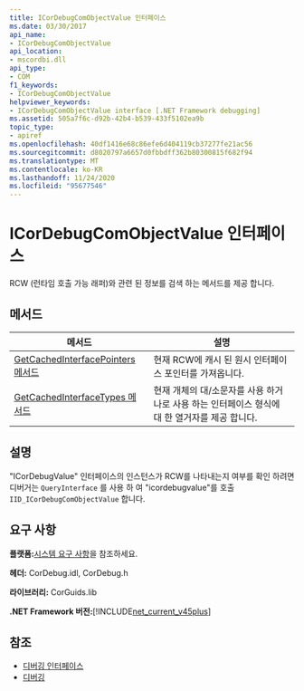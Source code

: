```yaml
---
title: ICorDebugComObjectValue 인터페이스
ms.date: 03/30/2017
api_name:
- ICorDebugComObjectValue
api_location:
- mscordbi.dll
api_type:
- COM
f1_keywords:
- ICorDebugComObjectValue
helpviewer_keywords:
- ICorDebugComObjectValue interface [.NET Framework debugging]
ms.assetid: 505a7f6c-d92b-42b4-b539-433f5102ea9b
topic_type:
- apiref
ms.openlocfilehash: 40df1416e68c86efe6d404119cb37277fe21ac56
ms.sourcegitcommit: d8020797a6657d0fbbdff362b80300815f682f94
ms.translationtype: MT
ms.contentlocale: ko-KR
ms.lasthandoff: 11/24/2020
ms.locfileid: "95677546"
---
```

# <a name="icordebugcomobjectvalue-interface"></a>ICorDebugComObjectValue 인터페이스

RCW (런타임 호출 가능 래퍼)와 관련 된 정보를 검색 하는 메서드를 제공 합니다.  
  
## <a name="methods"></a>메서드  
  
|메서드|설명|  
|------------|-----------------|  
|[GetCachedInterfacePointers 메서드](icordebugcomobjectvalue-getcachedinterfacepointers-method.md)|현재 RCW에 캐시 된 원시 인터페이스 포인터를 가져옵니다.|  
|[GetCachedInterfaceTypes 메서드](icordebugcomobjectvalue-getcachedinterfacetypes-method.md)|현재 개체의 대/소문자를 사용 하거나로 사용 하는 인터페이스 형식에 대 한 열거자를 제공 합니다.|  
  
## <a name="remarks"></a>설명  

 "ICorDebugValue" 인터페이스의 인스턴스가 RCW를 나타내는지 여부를 확인 하려면 디버거는 `QueryInterface` 를 사용 하 여 "icordebugvalue"를 호출 `IID_ICorDebugComObjectValue` 합니다.  
  
## <a name="requirements"></a>요구 사항  

 **플랫폼:**[시스템 요구 사항](../../get-started/system-requirements.md)을 참조하세요.  
  
 **헤더:** CorDebug.idl, CorDebug.h  
  
 **라이브러리:** CorGuids.lib  
  
 **.NET Framework 버전:**[!INCLUDE[net_current_v45plus](../../../../includes/net-current-v45plus-md.md)]  
  
## <a name="see-also"></a>참조

- [디버깅 인터페이스](debugging-interfaces.md)
- [디버깅](index.md)

